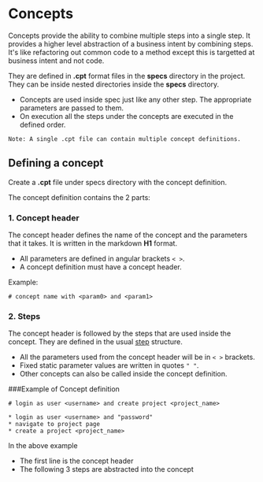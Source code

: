 # Concepts

Concepts provide the ability to combine multiple steps into a single step. It provides a higher level abstraction of a business intent by combining steps. It's like refactoring out common code to a method except this is targetted at business intent and not code. 

They are defined in **.cpt** format files in the **specs** directory in the project. They can be inside nested directories inside the **specs** directory.

* Concepts are used inside spec just like any other step. The appropriate parameters are passed to them.
* On execution all the steps under the concepts are executed in the defined order.

````
Note: A single .cpt file can contain multiple concept definitions.
````

## Defining a concept
Create a **.cpt** file under specs directory with the concept definition.

The concept definition contains the 2 parts:

### 1. Concept header
The concept header defines the name of the concept and the parameters that it takes. It is written in the markdown **H1** format.

* All parameters are defined in angular brackets `< >`.
* A concept definition must have a concept header.

Example:
````
# concept name with <param0> and <param1>
````
### 2. Steps
The concept header is followed by the steps that are used inside the concept. They are defined in the usual [step](steps.md) structure.

* All the parameters used from the concept header will be in `< >` brackets.
* Fixed static parameter values are written in quotes `" "`.
* Other concepts can also be called inside the concept definition.

###Example of Concept definition
````
# login as user <username> and create project <project_name>

* login as user <username> and "password"
* navigate to project page
* create a project <project_name>
````

In the above example
* The first line is the concept header
* The following 3 steps are abstracted into the concept






